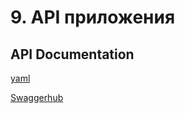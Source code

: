 # 9. API приложения

## API Documentation

[yaml](Swagger/MakBot_API.yaml)<br>

[Swaggerhub](https://app.swaggerhub.com/apis/annamakolina/MakBot/1)